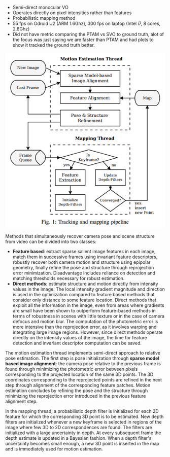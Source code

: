 - Semi-direct monocular VO
- Operates directly on pixel intensities rather than features
- Probabilistic mapping method
- 55 fps on Odroid U2 (ARM 1.6Ghz), 300 fps on laptop (Intel i7, 8 cores,
  2.8Ghz)
- Did not have metric comparing the PTAM vs SVO to ground truth, alot of the
  focus was just saying we are faster than PTAM and had plots to show it
  tracked the ground truth better.

![SVO Architecture](imgs/svo_architecture.png)

Methods that simultaneously recover camera pose and scene structure from
video can be divided into two classes:

- **Feature based**: extract sparse salient image features in each image, match
  them in successive frames using invariant feature descriptors, robustly
  recover both camera motion and structure using epipolar geometry,
  finally refine the pose and structure through reprojection error
  minimization. Disadvantage includes reliance on detection and matching
  thresholds necessary for robust estimation.
- **Direct methods**: estimate structure and motion directly from intensity
  values in the image. The local intensity gradient magnitude and direction is
  used in the optimization compared to feature based methods that consider
  only distance to some feature location. Direct methods that exploit all
  the information in the image, even from areas where gradients are small
  have been shown to outperform feature-based methods in terms of
  robustness in scenes with little texture or in the case of camera
  defocus and motion blur. The computation of the photometric error is
  more intensive than the reprojection error, as it involves warping and
  integrating large image regions. However, since direct methods operate
  directly on the intensity values of the image, the time for feature
  detection and invariant descriptor computation can be saved.

The motion estimation thread implements semi-direct approach to relative
pose estimation. The first step is pose initialization through **sparse
model based image alignment**: the camera pose relative to the previous
frame is found through minimizing the photometric error between pixels
corresponding to the projected location of the same 3D points. The 3D
coordinates corresponding to the reprojected points are refined in the
next step through alignment of the corresponding feature patches. Motion
estimation concludes by refining the pose and the structure through
minimizing the reprojection error introduced in the previous feature
alignment step.

In the mapping thread, a probabilistic depth filter is initialized for
each 2D feature for which the corresponding 3D point is to be estimated.
New depth filters are initialized whenever a new keyframe is selected in
regions of the image where few 3D to 2D correspondences are found. The
filters are initialized with a large uncertainty in depth. At every
subsequent frame the depth estimate is updated in a Bayesian fashion. When
a depth filter's uncertainty becomes small enough, a new 3D point is
inserted in the map and is immediately used for motion estimation.
